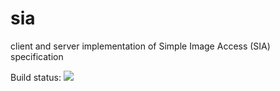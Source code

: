 # sia
client and server implementation of Simple Image Access (SIA) specification

Build status:
<a href="https://travis-ci.org/opencadc/sia"><img src="https://travis-ci.org/opencadc/sia.svg?branch=master" /></a>
